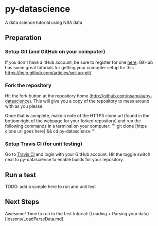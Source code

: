 # py-datascience
A data science tutorial using NBA data

## Preparation

### Setup Git (and GitHub on your coimputer)
If you don't have a itHub account, be sure to register for one [here](https://github.com/join).
GitHub has some great tutorials for getting your computer setup for this https://help.github.com/articles/set-up-git/

### Fork the repository
Hit the fork button at the repository home (http://github.com/nsamala/py-datascience). This will give you a copy of the repository to mess around with as you please.

Once that is complete, make a note of the HTTPS clone url (found in the bottom right of the webpage for your forked repository) and run the following commands in a terminal on your computer:
'''
git clone [https clone url goes here] && cd py-datascience
'''

### Setup Travis CI (for unit testing)
Go to [Travis CI](https://travis-ci.org) and login with your GitHub account. Hit the toggle switch next to py-datascience to enable builds for your repository.

## Run a test
TODO: add a sample here to run and unit test

## Next Steps
Awesome! Time to run to the first tutorial: (Loading + Parsing your data)[lessons/LoadParseData.md]
